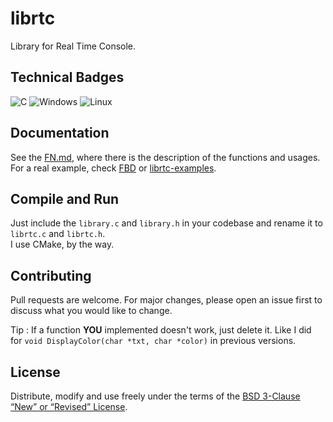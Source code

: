 # librtc

Library for Real Time Console.

## Technical Badges

![C](https://img.shields.io/badge/c-%2300599C.svg?style=for-the-badge&logo=c&logoColor=white)
![Windows](https://img.shields.io/badge/Windows-0078D6?style=for-the-badge&logo=windows&logoColor=white)
![Linux](https://img.shields.io/badge/Linux-FCC624?style=for-the-badge&logo=linux&logoColor=black)

## Documentation
See the [FN.md](./FN.md), where there is the description of the functions and usages.
For a real example, check [FBD](https://github.com/fbdev64/FBD.git) or [librtc-examples](https://github.com/fbdev64/librtc.git).

## Compile and Run

Just include the `library.c` and `library.h` in your codebase and rename it to `librtc.c` and `librtc.h`.
<br>I use CMake, by the way.

## Contributing

Pull requests are welcome. For major changes, please open an issue first
to discuss what you would like to change.

Tip : If a function **YOU** implemented doesn't work, just delete it. Like I did for `void DisplayColor(char *txt, char *color)` in previous versions.

## License

Distribute, modify and use freely under the terms of the
[BSD 3-Clause “New” or “Revised” License](./LICENSE).
